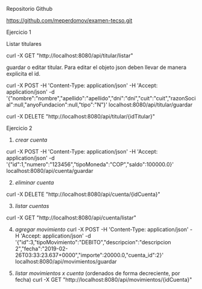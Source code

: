 Repositorio Github

https://github.com/meperdomov/examen-tecso.git

Ejercicio 1

Listar titulares

curl -X GET "http://localhost:8080/api/titular/listar"

guardar o editar titular. Para editar el objeto json deben llevar de manera explicita el id.

curl -X POST -H 'Content-Type: application/json' -H 'Accept: application/json' 
	-d '{"nombre":"nombre","apellido":"apellido","dni":"dni","cuit":"cuit","razonSocial":null,"anyoFundacion":null,"tipo":"N"}' localhost:8080/api/titular/guardar

curl -X DELETE "http://localhost:8080/api/titular/{idTitular}"


Ejercicio 2

1. *crear cuenta*

curl -X POST -H 'Content-Type: application/json' -H 'Accept: application/json' 
	-d '{"id":1,"numero":"123456","tipoMoneda":"COP","saldo":100000.0}' localhost:8080/api/cuenta/guardar

2. *eliminar cuenta*

curl -X DELETE "http://localhost:8080/api/cuenta/{idCuenta}"

3. *listar cuentas*

curl -X GET "http://localhost:8080/api/cuenta/listar"

4. *agregar movimiento*
curl -X POST -H 'Content-Type: application/json' -H 'Accept: application/json' 
	-d '{"id":3,"tipoMovimiento":"DEBITO","descripcion":"descripcion 2","fecha":"2019-02-26T03:33:23.637+0000","importe":20000.0,"cuenta_id":2}' localhost:8080/api/movimientos/guardar

5. *listar movimientos x cuenta* (ordenados de forma decreciente, por fecha)
curl -X GET "http://localhost:8080/api/movimientos/{idCuenta}"
